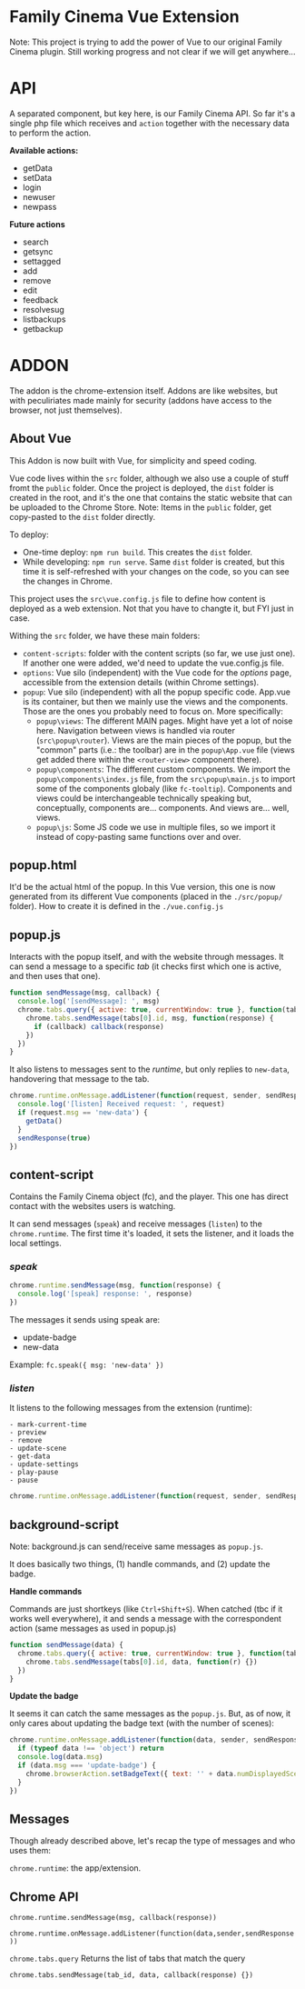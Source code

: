 # Family Cinema Vue Extension

Note: This project is trying to add the power of Vue to our original Family Cinema plugin. Still working progress and not clear if we will get anywhere...

# API

A separated component, but key here, is our Family Cinema API. So far it's a single php file which receives and `action` together with the necessary data to perform the action.

**Available actions:**

- getData
- setData
- login
- newuser
- newpass

**Future actions**

- search
- getsync
- settagged
- add
- remove
- edit
- feedback
- resolvesug
- listbackups
- getbackup

# ADDON

The addon is the chrome-extension itself. Addons are like websites, but with peculiriates made mainly for security (addons have access to the browser, not just themselves).

## **About Vue**

This Addon is now built with Vue, for simplicity and speed coding.

Vue code lives within the `src` folder, although we also use a couple of stuff fromt the `public` folder. Once the project is deployed, the `dist` folder is created in the root, and it's the one that contains the static website that can be uploaded to the Chrome Store. Note: Items in the `public` folder, get copy-pasted to the `dist` folder directly.

To deploy:

- One-time deploy: `npm run build`. This creates the `dist` folder.
- While developing: `npm run serve`. Same `dist` folder is created, but this time it is self-refreshed with your changes on the code, so you can see the changes in Chrome.

This project uses the `src\vue.config.js` file to define how content is deployed as a web extension. Not that you have to changte it, but FYI just in case.

Withing the `src` folder, we have these main folders:

- `content-scripts`: folder with the content scripts (so far, we use just one). If another one were added, we'd need to update the vue.config.js file.
- `options`: Vue silo (independent) with the Vue code for the _options_ page, accessible from the extension details (within Chrome settings).
- `popup`: Vue silo (independent) with all the popup specific code. App.vue is its container, but then we mainly use the views and the components. Those are the ones you probably need to focus on. More specifically:
  - `popup\views`: The different MAIN pages. Might have yet a lot of noise here. Navigation between views is handled via router (`src\popup\router`). Views are the main pieces of the popup, but the "common" parts (i.e.: the toolbar) are in the `popup\App.vue` file (views get added there within the `<router-view>` component there).
  - `popup\components`: The different custom components. We import the `popup\components\index.js` file, from the `src\popup\main.js` to import some of the components globaly (like `fc-tooltip`). Components and views could be interchangeable technically speaking but, conceptually, components are... components. And views are... well, views.
  - `popup\js`: Some JS code we use in multiple files, so we import it instead of copy-pasting same functions over and over.

## **popup.html**

It'd be the actual html of the popup. In this Vue version, this one is now generated from its different Vue components (placed in the `./src/popup/` folder). How to create it is defined in the `./vue.config.js`

## **popup.js**

Interacts with the popup itself, and with the website through messages. It can send a message to a specific _tab_ (it checks first which one is active, and then uses that one).

```js
function sendMessage(msg, callback) {
  console.log('[sendMessage]: ', msg)
  chrome.tabs.query({ active: true, currentWindow: true }, function(tabs) {
    chrome.tabs.sendMessage(tabs[0].id, msg, function(response) {
      if (callback) callback(response)
    })
  })
}
```

It also listens to messages sent to the _runtime_, but only replies to `new-data`, handovering that message to the tab.

```js
chrome.runtime.onMessage.addListener(function(request, sender, sendResponse) {
  console.log('[listen] Received request: ', request)
  if (request.msg == 'new-data') {
    getData()
  }
  sendResponse(true)
})
```

## **content-script**

Contains the Family Cinema object (fc), and the player. This one has direct contact with the websites users is watching.

It can send messages (`speak`) and receive messages (`listen`) to the `chrome.runtime`. The first time it's loaded, it sets the listener, and it loads the local settings.

### _**speak**_

```js
chrome.runtime.sendMessage(msg, function(response) {
  console.log('[speak] response: ', response)
})
```

The messages it sends using speak are:

- update-badge
- new-data

Example: `fc.speak({ msg: 'new-data' })`

### _**listen**_

It listens to the following messages from the extension (runtime):

```
- mark-current-time
- preview
- remove
- update-scene
- get-data
- update-settings
- play-pause
- pause
```

```js
chrome.runtime.onMessage.addListener(function(request, sender, sendResponse) {}
```

## **background-script**

Note: background.js can send/receive same messages as `popup.js`.

It does basically two things, (1) handle commands, and (2) update the badge.

**Handle commands**

Commands are just shortkeys (like `Ctrl+Shift+S`). When catched (tbc if it works well everywhere), it and sends a message with the correspondent action (same messages as used in popup.js)

```js
function sendMessage(data) {
  chrome.tabs.query({ active: true, currentWindow: true }, function(tabs) {
    chrome.tabs.sendMessage(tabs[0].id, data, function(r) {})
  })
}
```

**Update the badge**

It seems it can catch the same messages as the `popup.js`. But, as of now, it only cares about updating the badge text (with the number of scenes):

```js
chrome.runtime.onMessage.addListener(function(data, sender, sendResponse) {
  if (typeof data !== 'object') return
  console.log(data.msg)
  if (data.msg === 'update-badge') {
    chrome.browserAction.setBadgeText({ text: '' + data.numDisplayedScenes, tabId: sender.tab.id })
  }
})
```

## Messages

Though already described above, let's recap the type of messages and who uses them:

`chrome.runtime`: the app/extension.

## Chrome API

`chrome.runtime.sendMessage(msg, callback(response))`

`chrome.runtime.onMessage.addListener(function(data,sender,sendResponse))`

`chrome.tabs.query` Returns the list of tabs that match the query

`chrome.tabs.sendMessage(tab_id, data, callback(response) {})`

